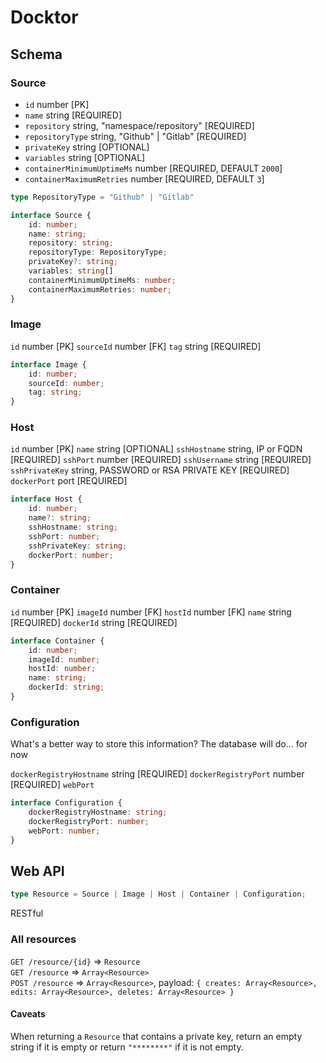 # Docktor

## Schema

### Source
- `id` number [PK]
- `name` string [REQUIRED]
- `repository` string, "namespace/repository" [REQUIRED]
- `repositoryType` string, "Github" | "Gitlab" [REQUIRED]
- `privateKey` string [OPTIONAL]
- `variables` string [OPTIONAL]
- `containerMinimumUptimeMs` number [REQUIRED, DEFAULT `2000`]
- `containerMaximumRetries` number [REQUIRED, DEFAULT `3`]

```ts
type RepositoryType = "Github" | "Gitlab"

interface Source {
    id: number;
    name: string;
    repository: string;
    repositoryType: RepositoryType;
    privateKey?: string;
    variables: string[]
    containerMinimumUptimeMs: number;
    containerMaximumRetries: number;
}
```

### Image
`id` number [PK]
`sourceId` number [FK]
`tag` string [REQUIRED]

```ts
interface Image {
    id: number;
    sourceId: number;
    tag: string;
}
```

### Host
`id` number [PK]
`name` string [OPTIONAL]
`sshHostname` string, IP or FQDN [REQUIRED]
`sshPort` number [REQUIRED]
`sshUsername` string [REQUIRED]
`sshPrivateKey` string, PASSWORD or RSA PRIVATE KEY [REQUIRED]
`dockerPort` port [REQUIRED]

```ts
interface Host {
    id: number;
    name?: string;
    sshHostname: string;
    sshPort: number;
    sshPrivateKey: string;
    dockerPort: number;
}
```

### Container
`id` number [PK]
`imageId` number [FK]
`hostId` number [FK]
`name` string [REQUIRED]
`dockerId` string [REQUIRED]

```ts
interface Container {
    id: number;
    imageId: number;
    hostId: number;
    name: string;
    dockerId: string;
}
```

### Configuration
What's a better way to store this information? The database will do... for now

`dockerRegistryHostname` string [REQUIRED]
`dockerRegistryPort` number [REQUIRED]
`webPort`

```ts
interface Configuration {
    dockerRegistryHostname: string;
    dockerRegistryPort: number;
    webPort: number;
}
```
## Web API

```ts
type Resource = Source | Image | Host | Container | Configuration;
```

RESTful

### All resources

`GET /resource/{id}` => `Resource`  
`GET /resource` => `Array<Resource>`  
`POST /resource` => `Array<Resource>`, payload: `{ creates: Array<Resource>, edits: Array<Resource>, deletes: Array<Resource> }`  

#### Caveats
When returning a `Resource` that contains a private key, return an empty string if it is empty or return `"********"` if it is not empty.
